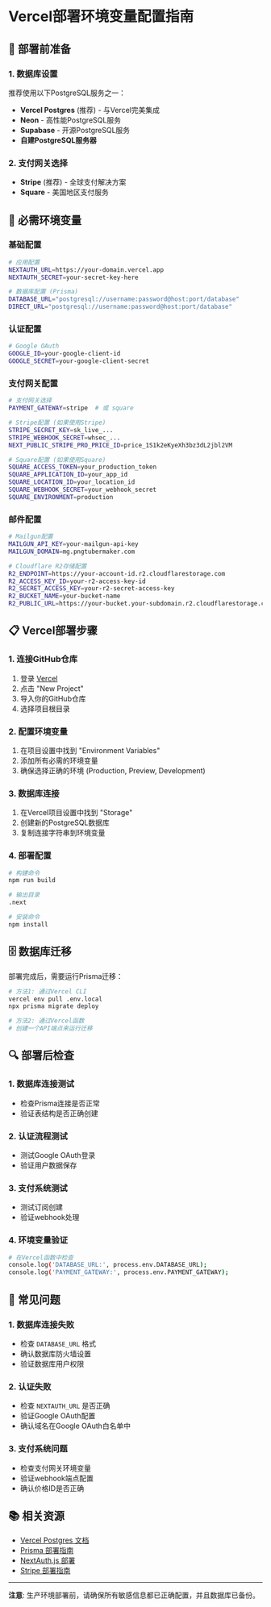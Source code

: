 # Vercel部署环境变量配置指南

## 🚀 部署前准备

### 1. 数据库设置
推荐使用以下PostgreSQL服务之一：
- **Vercel Postgres** (推荐) - 与Vercel完美集成
- **Neon** - 高性能PostgreSQL服务
- **Supabase** - 开源PostgreSQL服务
- **自建PostgreSQL服务器**

### 2. 支付网关选择
- **Stripe** (推荐) - 全球支付解决方案
- **Square** - 美国地区支付服务

## 🔧 必需环境变量

### 基础配置
```bash
# 应用配置
NEXTAUTH_URL=https://your-domain.vercel.app
NEXTAUTH_SECRET=your-secret-key-here

# 数据库配置 (Prisma)
DATABASE_URL="postgresql://username:password@host:port/database"
DIRECT_URL="postgresql://username:password@host:port/database"
```

### 认证配置
```bash
# Google OAuth
GOOGLE_ID=your-google-client-id
GOOGLE_SECRET=your-google-client-secret
```

### 支付网关配置
```bash
# 支付网关选择
PAYMENT_GATEWAY=stripe  # 或 square

# Stripe配置 (如果使用Stripe)
STRIPE_SECRET_KEY=sk_live_...
STRIPE_WEBHOOK_SECRET=whsec_...
NEXT_PUBLIC_STRIPE_PRO_PRICE_ID=price_1S1k2eKyeXh3bz3dL2jbl2VM

# Square配置 (如果使用Square)
SQUARE_ACCESS_TOKEN=your_production_token
SQUARE_APPLICATION_ID=your_app_id
SQUARE_LOCATION_ID=your_location_id
SQUARE_WEBHOOK_SECRET=your_webhook_secret
SQUARE_ENVIRONMENT=production
```

### 邮件配置
```bash
# Mailgun配置
MAILGUN_API_KEY=your-mailgun-api-key
MAILGUN_DOMAIN=mg.pngtubermaker.com

# Cloudflare R2存储配置
R2_ENDPOINT=https://your-account-id.r2.cloudflarestorage.com
R2_ACCESS_KEY_ID=your-r2-access-key-id
R2_SECRET_ACCESS_KEY=your-r2-secret-access-key
R2_BUCKET_NAME=your-bucket-name
R2_PUBLIC_URL=https://your-bucket.your-subdomain.r2.cloudflarestorage.com
```

## 📋 Vercel部署步骤

### 1. 连接GitHub仓库
1. 登录 [Vercel](https://vercel.com)
2. 点击 "New Project"
3. 导入你的GitHub仓库
4. 选择项目根目录

### 2. 配置环境变量
1. 在项目设置中找到 "Environment Variables"
2. 添加所有必需的环境变量
3. 确保选择正确的环境 (Production, Preview, Development)

### 3. 数据库连接
1. 在Vercel项目设置中找到 "Storage"
2. 创建新的PostgreSQL数据库
3. 复制连接字符串到环境变量

### 4. 部署配置
```bash
# 构建命令
npm run build

# 输出目录
.next

# 安装命令
npm install
```

## 🗄️ 数据库迁移

部署完成后，需要运行Prisma迁移：

```bash
# 方法1: 通过Vercel CLI
vercel env pull .env.local
npx prisma migrate deploy

# 方法2: 通过Vercel函数
# 创建一个API端点来运行迁移
```

## 🔍 部署后检查

### 1. 数据库连接测试
- 检查Prisma连接是否正常
- 验证表结构是否正确创建

### 2. 认证流程测试
- 测试Google OAuth登录
- 验证用户数据保存

### 3. 支付系统测试
- 测试订阅创建
- 验证webhook处理

### 4. 环境变量验证
```bash
# 在Vercel函数中检查
console.log('DATABASE_URL:', process.env.DATABASE_URL);
console.log('PAYMENT_GATEWAY:', process.env.PAYMENT_GATEWAY);
```

## 🚨 常见问题

### 1. 数据库连接失败
- 检查 `DATABASE_URL` 格式
- 确认数据库防火墙设置
- 验证数据库用户权限

### 2. 认证失败
- 检查 `NEXTAUTH_URL` 是否正确
- 验证Google OAuth配置
- 确认域名在Google OAuth白名单中

### 3. 支付系统问题
- 检查支付网关环境变量
- 验证webhook端点配置
- 确认价格ID是否正确

## 📚 相关资源

- [Vercel Postgres 文档](https://vercel.com/docs/storage/vercel-postgres)
- [Prisma 部署指南](https://www.prisma.io/docs/guides/deployment)
- [NextAuth.js 部署](https://next-auth.js.org/configuration/providers/google)
- [Stripe 部署指南](https://stripe.com/docs/keys)

---

**注意**: 生产环境部署前，请确保所有敏感信息都已正确配置，并且数据库已备份。
